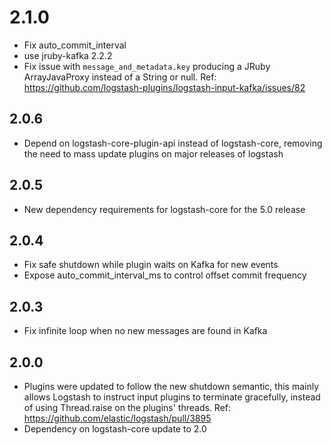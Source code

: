 # 2.1.0
  - Fix auto_commit_interval
  - use jruby-kafka 2.2.2
  - Fix issue with `message_and_metadata.key` producing a JRuby ArrayJavaProxy instead of a String or null. Ref: https://github.com/logstash-plugins/logstash-input-kafka/issues/82

## 2.0.6
  - Depend on logstash-core-plugin-api instead of logstash-core, removing the need to mass update plugins on major releases of logstash
  
## 2.0.5
  - New dependency requirements for logstash-core for the 5.0 release
  
## 2.0.4
 - Fix safe shutdown while plugin waits on Kafka for new events
 - Expose auto_commit_interval_ms to control offset commit frequency

## 2.0.3
 - Fix infinite loop when no new messages are found in Kafka

## 2.0.0
 - Plugins were updated to follow the new shutdown semantic, this mainly allows Logstash to instruct input plugins to terminate gracefully, 
   instead of using Thread.raise on the plugins' threads. Ref: https://github.com/elastic/logstash/pull/3895
 - Dependency on logstash-core update to 2.0
